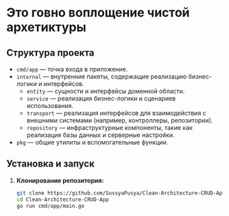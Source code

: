

# Это говно воплощение чистой архетиктуры 
## Структура проекта

- `cmd/app` — точка входа в приложение.
- `internal` — внутренние пакеты, содержащие реализацию бизнес-логики и интерфейсов.
  - `entity` — сущности и интерфейсы доменной области.
  - `service` — реализация бизнес-логики и сценариев использования.
  - `transport` — реализация интерфейсов для взаимодействия с внешними системами (например, контроллеры, репозитории).
  - `repository` — инфраструктурные компоненты, такие как реализация базы данных и серверные настройки.
- `pkg` — общие утилиты и вспомогательные функции.

## Установка и запуск

1. **Клонирование репозитория:**

   ```bash
   git clone https://github.com/SussyaPusya/Clean-Architecture-CRUD-App.git
   cd Clean-Architecture-CRUD-App
   go run cmd/app/main.go
   ```
